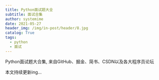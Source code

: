 ```yaml
---
title: Python面试题大全
subtitle: 面试合集
author: systemime
date: 2021-05-27
header_img: /img/in-post/header/8.jpg
catalog: True
tags:
  - python
  - 面试
---
```


Python面试题大合集, 来自GitHub、掘金、简书、CSDN以及各大程序员论坛

<!-- more -->

本文持续更新ing...
